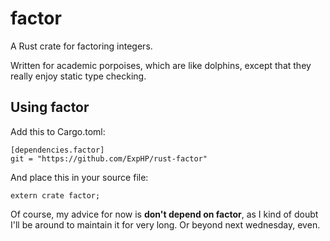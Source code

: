 # factor

A Rust crate for factoring integers.

Written for academic porpoises, which are like dolphins, except that they really enjoy static type checking.

## Using factor

Add this to Cargo.toml:

    [dependencies.factor]
    git = "https://github.com/ExpHP/rust-factor"

And place this in your source file:

    extern crate factor;

Of course, my advice for now is __don't depend on factor__, as I kind of doubt I'll be around to maintain it for very long.  Or beyond next wednesday, even.
